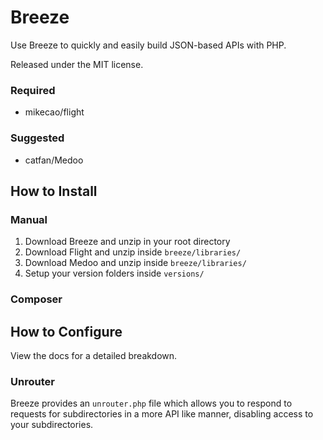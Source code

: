 # Breeze

Use Breeze to quickly and easily build JSON-based APIs with PHP.

Released under the MIT license.

### Required

- mikecao/flight

### Suggested

- catfan/Medoo

## How to Install

### Manual

1. Download Breeze and unzip in your root directory
2. Download Flight and unzip inside `breeze/libraries/`
3. Download Medoo and unzip inside `breeze/libraries/`
4. Setup your version folders inside `versions/`

### Composer

## How to Configure

View the docs for a detailed breakdown.

### Unrouter

Breeze provides an `unrouter.php` file which allows you to respond to requests for subdirectories in a more API like manner, disabling access to your subdirectories.
